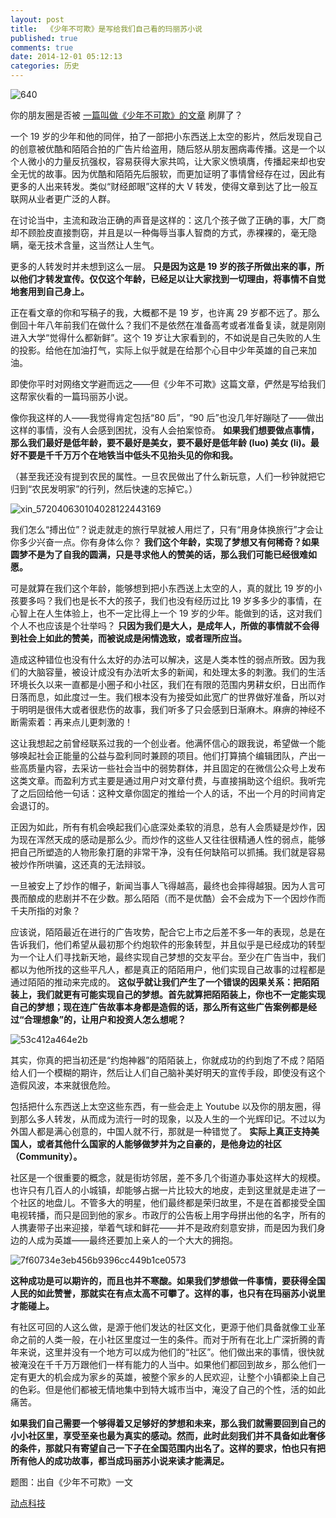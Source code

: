 ```yaml
---
layout: post
title:  《少年不可欺》是写给我们自己看的玛丽苏小说
published: true
comments: true
date: 2014-12-01 05:12:13
categories: 历史
---
```


![640](https://static.technode.com/files/2014/12/640.jpeg)

你的朋友圈是否被 [一篇叫做《少年不可欺》的文章](http://mp.weixin.qq.com/s?__biz=MzA5NTQxNTQxMA==&mid=202185703&idx=1&sn=860cbbdbd773d050e906c842be611956&scene=2&from=timeline&isappinstalled=0#rd) 刷屏了？

一个 19 岁的少年和他的同伴，拍了一部把小东西送上太空的影片，然后发现自己的创意被优酷和陌陌合拍的广告片给盗用，随后怒从朋友圈病毒传播。这是一个以个人微小的力量反抗强权，容易获得大家共鸣，让大家义愤填膺，传播起来却也安全无忧的故事。因为优酷和陌陌先后服软，而更加证明了事情曾经存在过，因此有更多的人出来转发。类似“财经郎眼”这样的大 V 转发，使得文章到达了比一般互联网从业者更广泛的人群。

在讨论当中，主流和政治正确的声音是这样的：这几个孩子做了正确的事，大厂商却不顾脸皮直接剽窃，并且是以一种侮辱当事人智商的方式，赤裸裸的，毫无隐瞒，毫无技术含量，这当然让人生气。

更多的人转发时并未想到这么一层。 **只是因为这是 19 岁的孩子所做出来的事，所以他们才转发宣传。仅仅这个年龄，已经足以让大家找到一切理由，将事情不自觉地套用到自己身上。**

正在看文章的你和写稿子的我，大概都不是 19 岁，也许离 29 岁都不远了。那么倒回十年八年前我们在做什么？我们不是依然在准备高考或者准备复读，就是刚刚进入大学“觉得什么都新鲜”。这个 19 岁让大家看到的，不如说是自己失败的人生的投影。给他在加油打气，实际上似乎就是在给那个心目中少年英雄的自己来加油。

即使你平时对网络文学避而远之——但《少年不可欺》这篇文章，俨然是写给我们这帮家伙看的一篇玛丽苏小说。

像你我这样的人——我觉得肯定包括“80 后”，“90 后”也没几年好蹦哒了——做出这样的事情，没有人会感到困扰，没有人会拍案惊奇。 **如果我们想要做点事情，那么我们最好是低年龄，要不最好是美女，要不最好是低年龄 (luo) 美女 (li)。最好不要是千千万万个在地铁当中低头不见抬头见的你和我。**

（甚至我还没有提到农民的属性。一旦农民做出了什么新玩意，人们一秒钟就把它归到“农民发明家”的行列，然后快速的忘掉它。）

![xin_572040630104028122443169](https://static.technode.com/files/2014/12/xin_572040630104028122443169.jpg)

我们怎么“搏出位”？说走就走的旅行早就被人用烂了，只有“用身体换旅行”才会让你多少兴奋一点。你有身体么你？ **我们这个年龄，实现了梦想又有何稀奇？如果圆梦不是为了自我的圆满，只是寻求他人的赞美的话，那么我们可能已经很难如愿。**

可是就算在我们这个年龄，能够想到把小东西送上太空的人，真的就比 19 岁的小孩要多吗？我们也是长不大的孩子，我们也没有经历过比 19 岁多多少的事情，在心智上在人生体验上，也不一定比得上一个 19 岁的少年。能做到的话，这对我们个人不也应该是个壮举吗？ **只因为我们是大人，是成年人，所做的事情就不会得到社会上如此的赞美，而被说成是闲情逸致，或者理所应当。**

造成这种错位也没有什么太好的办法可以解决，这是人类本性的弱点所致。因为我们的大脑容量，被设计成没有办法听太多的新闻，和处理太多的刺激。我们的生活环境长久以来一直都是小圈子和小社区，我们在有限的范围内男耕女织，日出而作日落而息，如此度过一生。我们根本没有为接受如此宽广的世界做好准备，所以对于明明是很伟大或者很悲伤的故事，我们听多了只会感到日渐麻木。麻痹的神经不断需索着：再来点儿更刺激的！

这让我想起之前曾经联系过我的一个创业者。他满怀信心的跟我说，希望做一个能够唤起社会正能量的公益与盈利同时兼顾的项目。他们打算搞个编辑团队，产出一些高质量内容，去采访一些社会当中的弱势群体，并且固定的在微信公众号上发布这类文章。而盈利方式主要是通过用户对文章付费，与直接捐助这个组织。我听完了之后回给他一句话：这种文章你固定的推给一个人的话，不出一个月的时间肯定会退订的。

正因为如此，所有有机会唤起我们心底深处柔软的消息，总有人会质疑是炒作，因为现在浑然天成的感动是那么少。而炒作的这些人又往往很精通人性的弱点，能够把自己所塑造的人物形象打磨的非常干净，没有任何缺陷可以抓捕。我们就是容易被炒作所哄骗，这还真的无法辩驳。

一旦被安上了炒作的帽子，新闻当事人飞得越高，最终也会摔得越狠。因为人言可畏而酿成的悲剧并不在少数。那么陌陌（而不是优酷）会不会成为下一个因炒作而千夫所指的对象？

应该说，陌陌最近在进行的广告攻势，配合它上市之后差不多一年的表现，总是在告诉我们，他们希望从最初那个约炮软件的形象转型，并且似乎是已经成功的转型为一个让人们寻找新天地，最终实现自己梦想的交友平台。至少在广告当中，我们都以为他所找的这些平凡人，都是真正的陌陌用户，他们实现自己故事的过程都是通过陌陌的推动来完成的。 **这似乎就让我们产生了一个错误的因果关系：把陌陌装上，我们就更有可能实现自己的梦想。首先就算把陌陌装上，你也不一定能实现自己的梦想；现在连广告故事本身都是造假的话，那么所有这些广告案例都是经过“合理想象”的，让用户和投资人怎么想呢？**

![53c412a464e2b](https://static.technode.com/files/2014/12/53c412a464e2b.jpg)

其实，你真的把当初还是“约炮神器”的陌陌装上，你就成功的约到炮了不成？陌陌给人们一个模糊的期许，然后让人们自己脑补美好明天的宣传手段，即使没有这个造假风波，本来就很危险。

包括把什么东西送上太空这些东西，有一些会走上 Youtube 以及你的朋友圈，得到那么多人转发，从而成为流行一时的现象，以及人生的一个光辉印记。不过以为外国人都是满心创意的，中国人就不行，那就是一种错觉了。 **实际上真正支持美国人，或者其他什么国家的人能够做梦并为之自豪的，是他身边的社区（Community）。**

社区是一个很重要的概念，就是街坊邻居，差不多几个街道办事处这样大的规模。也许只有几百人的小城镇，却能够占据一片比较大的地皮，走到这里就是走进了一个社区的地盘儿。不管多大的明星，他们最终都是荣归故里，不是在首都接受全国电视转播，而只是回到他的家乡。市政厅的公告板上用字母拼出他的名字，所有的人携妻带子出来迎接，举着气球和鲜花——并不是政府刻意安排，而是因为我们身边的人成为英雄——最终还要加上亲人的一个大大的拥抱。

![7f60734e3eb456b9396cc449b1ce0573](https://static.technode.com/files/2014/12/7f60734e3eb456b9396cc449b1ce0573.jpg)

**这种成功是可以期许的，而且也并不寒酸。如果我们梦想做一件事情，要获得全国人民的如此赞誉，那就实在有点太高不可攀了。这样的事，也只有在玛丽苏小说里才能碰上。**

有社区可回的人这么做，是源于他们发达的社区文化，更源于他们具备就像工业革命之前的人类一般，在小社区里度过一生的条件。而对于所有在北上广深折腾的青年来说，这里并没有一个地方可以成为他们的“社区”。他们做出来的事情，很快就被淹没在千千万万跟他们一样有能力的人当中。如果他们都回到故乡，那么他们一定有更大的机会成为家乡的英雄，被整个家乡的人民欢迎，让整个小镇都染上自己的色彩。但是他们都被无情地集中到特大城市当中，淹没了自己的个性，活的如此痛苦。

**如果我们自己需要一个够得着又足够好的梦想和未来，那么我们就需要回到自己的小小社区里，享受至亲也最为真实的感动。然而，此时此刻我们并不具备如此奢侈的条件，那就只有寄望自己一下子在全国范围内出名了。这样的要求，怕也只有把所有他人的成功故事，都当成玛丽苏小说来读才能满足。**

题图：出自《少年不可欺》一文

[动点科技](https://cn.technode.com/post/2014-12-01/i-have-a-dream-when-i-was-young-1/)